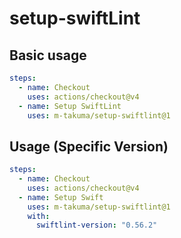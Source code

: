 # setup-swiftLint

## Basic usage

```yml
steps:
  - name: Checkout
    uses: actions/checkout@v4
  - name: Setup SwiftLint
    uses: m-takuma/setup-swiftlint@1
```

## Usage (Specific Version)

```yml
steps:
  - name: Checkout
    uses: actions/checkout@v4
  - name: Setup Swift
    uses: m-takuma/setup-swiftlint@1
    with:
      swiftlint-version: "0.56.2"
```
